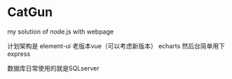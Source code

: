# CatGun
my solution of node.js with webpage

计划架构是
element-ui
老版本vue（可以考虑新版本）
echarts
然后台简单用下express

数据库日常使用的就是SQLserver

